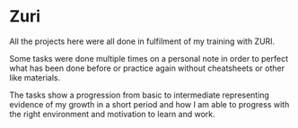 # Zuri

All the projects here were all done in fulfilment of my training with ZURI.

Some tasks were done multiple times on a personal note in order to perfect what has been done before or practice again without cheatsheets or other like materials.

The tasks show a progression from basic to intermediate representing evidence of my growth in a short period and how I am able to progress with the right environment and motivation to learn and work.



